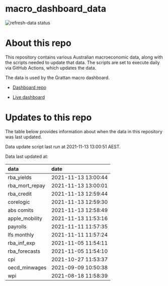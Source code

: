 
<!-- README.md is generated from README.Rmd. Please edit that file -->

# macro\_dashboard\_data

<!-- badges: start -->

![refresh-data
status](https://github.com/grattan/macro_dashboard_data/workflows/refresh-data/badge.svg)

<!-- badges: end -->

# About this repo

This repository contains various Australian macroeconomic data, along
with the scripts needed to update that data. The scripts are set to
execute daily via GitHub Actions, which updates the data.

The data is used by the Grattan macro dashboard.

  - [Dashboard repo](https://github.com/grattan/macrodashboard)

  - [Live dashboard](https://mattcowgill.shinyapps.io/macrodashboard/)

# Updates to this repo

The table below provides information about when the data in this
repository was last updated.

Data update script last run at 2021-11-13 13:00:51 AEST.

Data last updated at:

| data             | date                |
| :--------------- | :------------------ |
| rba\_yields      | 2021-11-13 13:00:44 |
| rba\_mort\_repay | 2021-11-13 13:00:01 |
| rba\_credit      | 2021-11-13 12:59:44 |
| corelogic        | 2021-11-13 12:59:30 |
| abs comits       | 2021-11-13 12:58:49 |
| apple\_mobility  | 2021-11-13 11:53:16 |
| payrolls         | 2021-11-11 11:57:35 |
| lfs monthly      | 2021-11-11 11:57:24 |
| rba\_inf\_exp    | 2021-11-05 11:54:11 |
| rba\_forecasts   | 2021-11-05 11:54:10 |
| cpi              | 2021-10-27 11:53:37 |
| oecd\_minwages   | 2021-09-09 10:50:38 |
| wpi              | 2021-08-18 11:58:39 |
